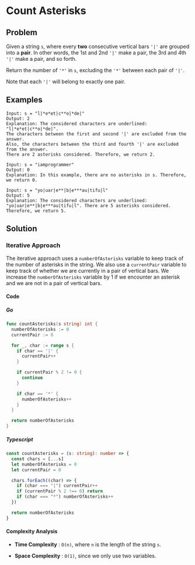 # Count Asterisks

## Problem

Given a string `s`, where every **two** consecutive vertical bars `'|'` are grouped
into a **pair**. In other words, the 1st and 2nd `'|'` make a pair, the 3rd and 4th `'|'` make a pair, and so forth.

Return the number of `'*'` in `s`, excluding the `'*'` between each pair of `'|'`.

Note that each `'|'` will belong to exactly one pair.

## Examples

```text
Input: s = "l|*e*et|c**o|*de|"
Output: 2
Explanation: The considered characters are underlined: "l|*e*et|c**o|*de|".
The characters between the first and second '|' are excluded from the answer.
Also, the characters between the third and fourth '|' are excluded from the answer.
There are 2 asterisks considered. Therefore, we return 2.
```

```text
Input: s = "iamprogrammer"
Output: 0
Explanation: In this example, there are no asterisks in s. Therefore, we return 0.
```

```text
Input: s = "yo|uar|e**|b|e***au|tifu|l"
Output: 5
Explanation: The considered characters are underlined: "yo|uar|e**|b|e***au|tifu|l". There are 5 asterisks considered. Therefore, we return 5.
```

## Solution

### Iterative Approach

The iterative approach uses a `numberOfAsterisks` variable to keep track of the number of asterisks in the string.
We also use a `currentPair` variable to keep track of whether we are currently in a pair of vertical bars.
We increase the `numberOfAsterisks` variable by 1 if we encounter an asterisk and we are not in a pair of vertical bars.

#### Code

##### Go

```go
func countAsterisks(s string) int {
  numberOfAsterisks := 0
  currentPair := 0

  for _, char := range s {
    if char == '|' {
      currentPair++
    }

    if currentPair % 2 != 0 {
      continue
    }

    if char == '*' {
      numberOfAsterisks++
    }
  }

  return numberOfAsterisks
}
```

##### Typescript

```typescript
const countAsterisks = (s: string): number => {
  const chars = [...s]
  let numberOfAsterisks = 0
  let currentPair = 0

  chars.forEach((char) => {
    if (char === "|") currentPair++
    if (currentPair % 2 !== 0) return
    if (char === "*") numberOfAsterisks++
  })

  return numberOfAsterisks
}
```

#### Complexity Analysis

- **Time Complexity** : `O(n)`, where `n` is the length of the string `s`.

- **Space Complexity** : `O(1)`, since we only use two variables.
